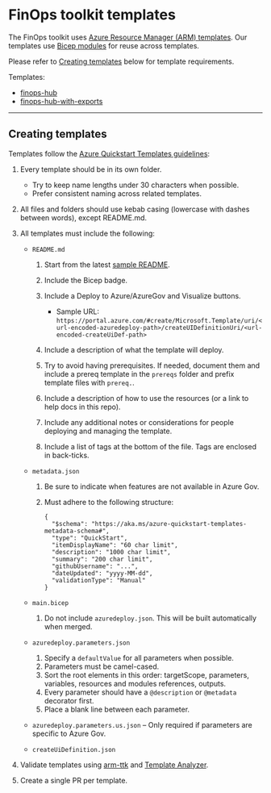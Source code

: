 # FinOps toolkit templates

The FinOps toolkit uses [Azure Resource Manager (ARM) templates](https://learn.microsoft.com/azure/azure-resource-manager/templates/). Our templates use [Bicep modules](./modules) for reuse across templates.

Please refer to [Creating templates](#Creating-templates) below for template requirements.

Templates:

- [finops-hub](./finops-hub.md)
- [finops-hub-with-exports](./finops-hub-with-exports.md)

---

## Creating templates

Templates follow the [Azure Quickstart Templates guidelines](https://github.com/Azure/azure-quickstart-templates/blob/master/1-CONTRIBUTION-GUIDE/README.md#contribution-guide):

1. Every template should be in its own folder.
   - Try to keep name lengths under 30 characters when possible.
   - Prefer consistent naming across related templates.
2. All files and folders should use kebab casing (lowercase with dashes between words), except README.md.
3. All templates must include the following:

   - `README.md`

     1. Start from the latest [sample README](https://github.com/Azure/azure-quickstart-templates/blob/master/1-CONTRIBUTION-GUIDE/sample-README.md).
     2. Include the Bicep badge.
     3. Include a Deploy to Azure/AzureGov and Visualize buttons.

        - Sample URL: `https://portal.azure.com/#create/Microsoft.Template/uri/<url-encoded-azuredeploy-path>/createUIDefinitionUri/<url-encoded-createUiDef-path>`

     4. Include a description of what the template will deploy.
     5. Try to avoid having prerequisites. If needed, document them and include a prereq template in the `prereqs` folder and prefix template files with `prereq.`.
     6. Include a description of how to use the resources (or a link to help docs in this repo).
     7. Include any additional notes or considerations for people deploying and managing the template.
     8. Include a list of tags at the bottom of the file. Tags are enclosed in back-ticks.

   - `metadata.json`

     1. Be sure to indicate when features are not available in Azure Gov.
     2. Must adhere to the following structure:

        ```
        {
          "$schema": "https://aka.ms/azure-quickstart-templates-metadata-schema#",
          "type": "QuickStart",
          "itemDisplayName": "60 char limit",
          "description": "1000 char limit",
          "summary": "200 char limit",
          "githubUsername": "...",
          "dateUpdated": "yyyy-MM-dd",
          "validationType": "Manual"
        }
        ```

   - `main.bicep`

     1. Do not include `azuredeploy.json`. This will be built automatically when merged.

   - `azuredeploy.parameters.json`

     1. Specify a `defaultValue` for all parameters when possible.
     2. Parameters must be camel-cased.
     3. Sort the root elements in this order: targetScope, parameters, variables, resources and modules references, outputs.
     4. Every parameter should have a `@description` or `@metadata` decorator first.
     5. Place a blank line between each parameter.

   - `azuredeploy.parameters.us.json` – Only required if parameters are specific to Azure Gov.
   - `createUiDefinition.json`

4. Validate templates using [arm-ttk](https://github.com/Azure/arm-ttk) and [Template Analyzer](https://github.com/Azure/template-analyzer).
5. Create a single PR per template.

